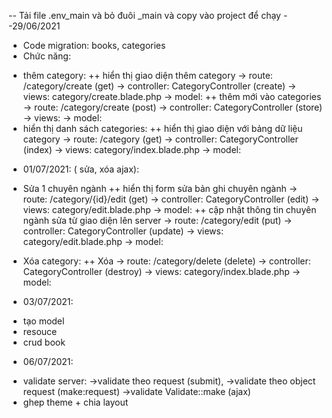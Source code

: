 -- Tải file .env_main và bỏ đuôi _main và copy vào project để chạy
--29/06/2021
- Code migration: books, categories
- Chức năng:
+ thêm category:
++ hiển thị giao diện thêm category
-> route: /category/create (get)
-> controller: CategoryController (create)
-> views: category/create.blade.php
-> model: 
++ thêm mới vào categories
-> route: /category/create (post)
-> controller: CategoryController (store)
-> views: 
-> model: 
+ hiển thị danh sách categories:
++ hiển thị giao diện với bảng dữ liệu category
-> route: /category (get)
-> controller: CategoryController (index)
-> views: category/index.blade.php
-> model:
- 01/07/2021: ( sửa, xóa ajax):
 + Sửa 1 chuyên ngành
++ hiển thị form sửa bản ghi chuyên ngành
-> route: /category/{id}/edit (get)
-> controller: CategoryController (edit)
-> views: category/edit.blade.php
-> model: 
++ cập nhật thông tin chuyên ngành sửa từ giao diện lên server
-> route: /category/edit (put)
-> controller: CategoryController (update)
-> views: category/edit.blade.php
-> model: 

+ Xóa category:
++ Xóa
-> route: /category/delete (delete)
-> controller: CategoryController (destroy)
-> views: category/index.blade.php
-> model: 

- 03/07/2021:
+ tạo model
+ resouce
+ crud book
- 06/07/2021:
+ validate server: 
->validate theo request (submit), 
->validate theo object request (make:request)
->validate Validate::make (ajax)
+ ghep theme + chia layout